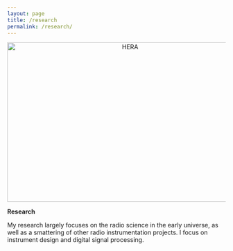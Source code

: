 ```yaml
---
layout: page
title: /research
permalink: /research/
---
```


<p align="center">
<img src="{lmberkhout.github.io}/graphics/IMG_6110.JPG" alt="HERA"  width=551 height=368 align="center">
</p>
  
<p align="center">
  
  <b> Research </b>
  
My research largely focuses on the radio science in the early universe, as well as a smattering of other radio instrumentation projects. I focus on instrument design and digital signal processing. 
  
</p>
